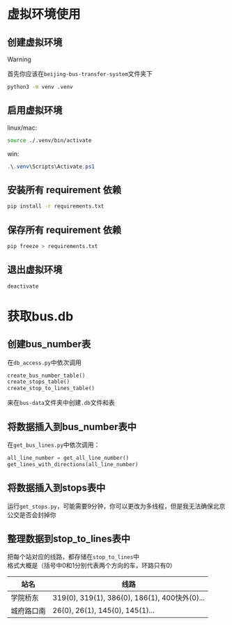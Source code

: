 # 虚拟环境使用

## 创建虚拟环境

> [!WARNING]  
> 首先你应该在`beijing-bus-transfer-system`文件夹下

```bash
python3 -m venv .venv
```

## 启用虚拟环境

linux/mac:

```bash
source ./.venv/bin/activate
```

win:

```powershell
.\.venv\Scripts\Activate.ps1
```

## 安装所有 requirement 依赖

```bash
pip install -r requirements.txt
```

## 保存所有 requirement 依赖

```bash
pip freeze > requirements.txt
```

## 退出虚拟环境

```bash
deactivate
```

# 获取bus.db

## 创建bus_number表

在`db_access.py`中依次调用

```python
create_bus_number_table()
create_stops_table()
create_stop_to_lines_table()
```

来在`bus-data`文件夹中创建`.db`文件和表

## 将数据插入到bus_number表中

在`get_bus_lines.py`中依次调用：
```python
all_line_number = get_all_line_number()
get_lines_with_directions(all_line_number)
```

## 将数据插入到stops表中

运行`get_stops.py`，可能需要9分钟，你可以更改为多线程，但是我无法确保北京公交是否会封掉你

## 整理数据到stop_to_lines表中

把每个站对应的线路，都存储在`stop_to_lines`中 \
格式大概是（括号中0和1分别代表两个方向的车，环路只有0）

| 站名      | 线路 |
| ----------- | ----------- |
| 学院桥东      | 319(0), 319(1), 386(0), 186(1), 400快外(0)...        |
| 城府路口南   | 26(0), 26(1), 145(0), 145(1)...        |